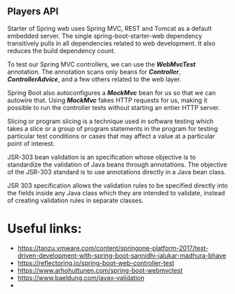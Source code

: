 ## Players API

Starter of Spring web uses Spring MVC, REST and Tomcat as a default embedded server. The single spring-boot-starter-web
dependency transitively pulls in all dependencies related to web development. It also reduces the build dependency
count.

To test our Spring MVC controllers, we can use the **_WebMvcTest_** annotation. The annotation scans only beans for
**_Controller_**, **_ControllerAdvice_**, and a few others related to the web layer.

Spring Boot also autoconfigures a **_MockMvc_** bean for us so that we can autowire that. Using **_MockMvc_** fakes HTTP
requests for us, making it possible to run the controller tests without starting an entier HTTP server.

Slicing or program slicing is a technique used in software testing which takes a slice or a group of program statements
in the program for testing particular test conditions or cases that may affect a value at a particular point of
interest.

JSR-303 bean validation is an specification whose objective is to standardize the validation of Java beans through
annotations. The objective of the JSR-303 standard is to use annotations directly in a Java bean class.

JSR 303 specification allows the validation rules to be specified directly into the fields inside any Java class which
they are intended to validate, instead of creating validation rules in separate classes.

# Useful links:

- https://tanzu.vmware.com/content/springone-platform-2017/test-driven-development-with-spring-boot-sannidhi-jalukar-madhura-bhave
- https://reflectoring.io/spring-boot-web-controller-test
- https://www.arhohuttunen.com/spring-boot-webmvctest
- https://www.baeldung.com/javax-validation
- 
